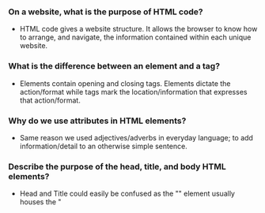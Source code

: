 ### On a website, what is the purpose of HTML code?
* HTML code gives a website structure. It allows the browser to know how to arrange, and navigate, the information contained within each unique website.
### What is the difference between an element and a tag?
  * Elements contain opening and closing tags. Elements dictate the action/format while tags mark the location/information that expresses that action/format.
### Why do we use attributes in HTML elements?
  * Same reason we used adjectives/adverbs in everyday language; to add information/detail to an otherwise simple sentence.
### Describe the purpose of the head, title, and body HTML elements?
  * Head and Title could easily be confused as the "<head>" element usually houses the "<title>" element. The former may contain information about the page besides just the title, but it will not show in the main browser window. The title element contains the words that make up the title of the page, usually displayed at the top of the browser, above the HTML bar, or as the title of a browser Tab. The body element will contain most of the information as it denotes the main browser window.
### In your browser (Chrome), how do you view the source of a website?
  * On the Menu bar: view > developer > view source. There is a shortcut available: option + command + U
### List five different HTML elements and what they are used for.
  1. '<h1></h1>' The first of six possible heading levels. This would be the main heading.
  2. '<b></b>' Codes for bold text
  3. '<i></i>' italic text
  4. '<br />' introduces a line break without forming a new paragraph, in poems for example.
  5. '<cite></cite>' It helps the bowser/search engines recognize where a reference to a book, film, research paper is made
  vs. simple italics it would just be random collection of words.  
### What are empty elements?
  * Elements that do not contain any words between opening and closing tabs, hence usually written as a single element with a space and forward slash as the <br /> "line break" element example above.
### What is semantic markup?
  * Hinted upon in example five above, elements used for semantic markup are less to change the appearance of a website and more to provide the browser extra information. Especially useful to optimize your website for search engines and screen readers.
### What are three new semantic elements introduced in HTML 5?
  1. <article> </article> determines what sections of the web page could stand alone, as a whole article, blog post, or comment.
  2. <nav></nav> contains the major navigational blocks of a website: Home, About Us, Contact Us, etc....
  3. <aside></aside> within <article></article> it helps contain information that is not critical to the article but helpful, as in a glossary. When it is outside the article element, it acts as a container for content that is related to the entire page as in a box of links or updating feeds (stocks, tweets....).



  Code Pen link:
  <p class="codepen" data-height="265" data-theme-id="default" data-default-tab="html,result" data-user="emontealvo" data-slug-hash="zYxggQd" style="height: 265px; box-sizing: border-box; display: flex; align-items: center; justify-content: center; border: 2px solid; margin: 1em 0; padding: 1em;" data-pen-title="Why Learn Web Development">
  <span>See the Pen <a href="https://codepen.io/emontealvo/pen/zYxggQd">
  Why Learn Web Development</a> by Edwin Montealvo (<a href="https://codepen.io/emontealvo">@emontealvo</a>)
  on <a href="https://codepen.io">CodePen</a>.</span>
</p>
<script async src="https://static.codepen.io/assets/embed/ei.js"></script>
